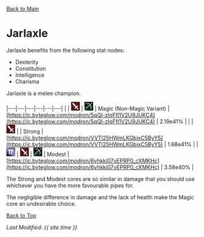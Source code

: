[Back to Main](index.md)

# Jarlaxle

Jarlaxle benefits from the following stat nodes:
* Dexterity
* Constitution
* Intelligence
* Charisma

Jarlaxle is a melee champion.

|---|---|---|---|---|---|
|   | ![Melee Icon](images\melee.png) | ![Ranged Icon](images\ranged.png) | Magic (Non-Magic Variant) | [https://ic.byteglow.com/modron/5qQI-zlqFfl1V2U9JUKC4](https://ic.byteglow.com/modron/5qQI-zlqFfl1V2U9JUKC4) | 2.19e41% |
|   | ![Melee Icon](images\melee.png) |   | Strong | [https://ic.byteglow.com/modron/VVTl25HWmLKGbixC5ByY5](https://ic.byteglow.com/modron/VVTl25HWmLKGbixC5ByY5) | 1.68e41% |
| ![Magic Icon](images\magic.png) | ![Melee Icon](images\melee.png) | ![Ranged Icon](images\ranged.png) | Modest | [https://ic.byteglow.com/modron/6vhkki07vEPRP0_cXMKHc](https://ic.byteglow.com/modron/6vhkki07vEPRP0_cXMKHc) | 3.58e40% |

The Strong and Modest cores are so similar in damage that you should use whichever you have the more favourable pipes for.

The negligible difference in damage and the lack of health make the Magic core an undesirable choice.

[Back to Top](#top)

*Last Modified: {{ site.time }}*